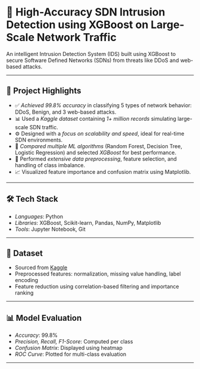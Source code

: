 # 🔐 High-Accuracy SDN Intrusion Detection using XGBoost on Large-Scale Network Traffic

An intelligent Intrusion Detection System (IDS) built using XGBoost to secure Software Defined Networks (SDNs) from threats like DDoS and web-based attacks.

---

## 📌 Project Highlights

- ✅ *Achieved 99.8% accuracy* in classifying 5 types of network behavior: DDoS, Benign, and 3 web-based attacks.
- 📊 Used a *Kaggle dataset* containing *1+ million records* simulating large-scale SDN traffic.
- ⚙ Designed with a *focus on scalability and speed*, ideal for real-time SDN environments.
- 🧪 *Compared multiple ML algorithms* (Random Forest, Decision Tree, Logistic Regression) and selected *XGBoost* for best performance.
- 🧼 Performed *extensive data preprocessing*, feature selection, and handling of class imbalance.
- 📈 Visualized feature importance and confusion matrix using Matplotlib.

---

## 🛠 Tech Stack

- *Languages*: Python
- *Libraries*: XGBoost, Scikit-learn, Pandas, NumPy, Matplotlib
- *Tools*: Jupyter Notebook, Git

---

## 📁 Dataset

- Sourced from [Kaggle](https://www.kaggle.com/)  
- Preprocessed features: normalization, missing value handling, label encoding
- Feature reduction using correlation-based filtering and importance ranking

---

## 📊 Model Evaluation

- *Accuracy*: 99.8%
- *Precision, Recall, F1-Score*: Computed per class
- *Confusion Matrix*: Displayed using heatmap
- *ROC Curve*: Plotted for multi-class evaluation

---

